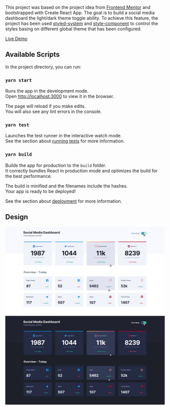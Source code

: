 This project was based on the project idea from [Frontend Mentor](https://www.frontendmentor.io) and bootstrapped with Create React App. The goal is to build a social media dashboard the light/dark theme toggle ability. To achieve this feature, the project has been used [styled-system](https://styled-system.com) and [style-component](https://styled-components.com) to control the styles basing on different global theme that has been configured.

[Live Demo](https://social-media-dashboard-with-theme-switch.yonglinzhong.now.sh)

## Available Scripts

In the project directory, you can run:

### `yarn start`

Runs the app in the development mode.<br />
Open [http://localhost:3000](http://localhost:3000) to view it in the browser.

The page will reload if you make edits.<br />
You will also see any lint errors in the console.

### `yarn test`

Launches the test runner in the interactive watch mode.<br />
See the section about [running tests](https://facebook.github.io/create-react-app/docs/running-tests) for more information.

### `yarn build`

Builds the app for production to the `build` folder.<br />
It correctly bundles React in production mode and optimizes the build for the best performance.

The build is minified and the filenames include the hashes.<br />
Your app is ready to be deployed!

See the section about [deployment](https://facebook.github.io/create-react-app/docs/deployment) for more information.

## Design
![Light Theme](./design/active-states-light.jpg)
![Dark Theme](./design/active-states-dark.jpg)
